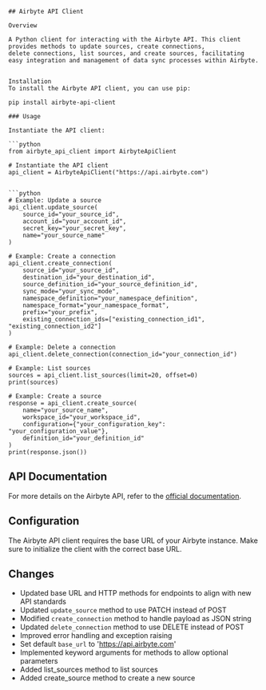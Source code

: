 ```
## Airbyte API Client

Overview

A Python client for interacting with the Airbyte API. This client provides methods to update sources, create connections,
delete connections, list sources, and create sources, facilitating easy integration and management of data sync processes within Airbyte.


Installation
To install the Airbyte API client, you can use pip:

pip install airbyte-api-client

### Usage

Instantiate the API client:

```python
from airbyte_api_client import AirbyteApiClient

# Instantiate the API client
api_client = AirbyteApiClient("https://api.airbyte.com")


```python
# Example: Update a source
api_client.update_source(
    source_id="your_source_id",
    account_id="your_account_id",
    secret_key="your_secret_key",
    name="your_source_name"
)

# Example: Create a connection
api_client.create_connection(
    source_id="your_source_id",
    destination_id="your_destination_id",
    source_definition_id="your_source_definition_id",
    sync_mode="your_sync_mode",
    namespace_definition="your_namespace_definition",
    namespace_format="your_namespace_format",
    prefix="your_prefix",
    existing_connection_ids=["existing_connection_id1", "existing_connection_id2"]
)

# Example: Delete a connection
api_client.delete_connection(connection_id="your_connection_id")

# Example: List sources
sources = api_client.list_sources(limit=20, offset=0)
print(sources)

# Example: Create a source
response = api_client.create_source(
    name="your_source_name",
    workspace_id="your_workspace_id",
    configuration={"your_configuration_key": "your_configuration_value"},
    definition_id="your_definition_id"
)
print(response.json())
```


## API Documentation

For more details on the Airbyte API, refer to the [official documentation](https://reference.airbyte.com/reference/start).

## Configuration

The Airbyte API client requires the base URL of your Airbyte instance. Make sure to initialize the client with the correct base URL.

## Changes

- Updated base URL and HTTP methods for endpoints to align with new API standards
- Updated `update_source` method to use PATCH instead of POST
- Modified `create_connection` method to handle payload as JSON string
- Updated `delete_connection` method to use DELETE instead of POST
- Improved error handling and exception raising
- Set default `base_url` to 'https://api.airbyte.com'
- Implemented keyword arguments for methods to allow optional parameters
- Added list_sources method to list sources
- Added create_source method to create a new source
